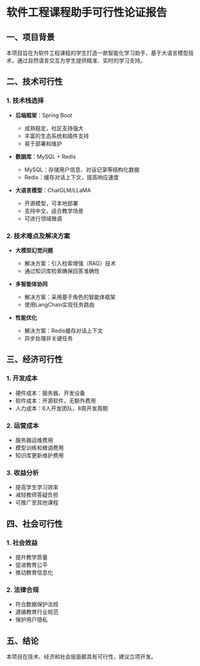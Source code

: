 # 软件工程课程助手可行性论证报告

## 一、项目背景
本项目旨在为软件工程课程的学生打造一款智能化学习助手，基于大语言模型技术，通过自然语言交互为学生提供精准、实时的学习支持。

## 二、技术可行性

### 1. 技术栈选择
- **后端框架**：Spring Boot
  - 成熟稳定，社区支持强大
  - 丰富的生态系统和插件支持
  - 易于部署和维护

- **数据库**：MySQL + Redis
  - MySQL：存储用户信息、对话记录等结构化数据
  - Redis：缓存对话上下文，提高响应速度

- **大语言模型**：ChatGLM/LLaMA
  - 开源模型，可本地部署
  - 支持中文，适合教学场景
  - 可进行领域微调

### 2. 技术难点及解决方案
- **大模型幻觉问题**
  - 解决方案：引入检索增强（RAG）技术
  - 通过知识库检索确保回答准确性

- **多智能体协同**
  - 解决方案：采用基于角色的智能体框架
  - 使用LangChain实现任务路由

- **性能优化**
  - 解决方案：Redis缓存对话上下文
  - 异步处理非关键任务

## 三、经济可行性

### 1. 开发成本
- 硬件成本：服务器、开发设备
- 软件成本：开源软件，无额外费用
- 人力成本：6人开发团队，8周开发周期

### 2. 运营成本
- 服务器运维费用
- 模型训练和微调费用
- 知识库更新维护费用

### 3. 收益分析
- 提高学生学习效率
- 减轻教师答疑负担
- 可推广至其他课程

## 四、社会可行性

### 1. 社会效益
- 提升教学质量
- 促进教育公平
- 推动教育信息化

### 2. 法律合规
- 符合数据保护法规
- 遵循教育行业规范
- 保护用户隐私

## 五、结论
本项目在技术、经济和社会层面都具有可行性，建议立项开发。 